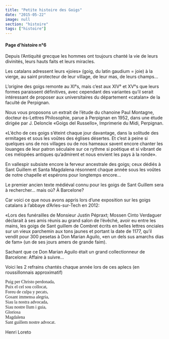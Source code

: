 ```yaml
---
title: "Petite histoire des Goigs"
date: "2015-05-22"
image: null
section: "histoire"
tags: ["histoire"]
---
```


#### Page d'histoire n°6

Depuis l’Antiquité grecque les hommes ont toujours chanté la vie de leurs divinités, leurs hauts faits et leurs miracles.

Les catalans adressent leurs «joies» (goig, du latin gaudium = joie) à la vierge, au saint protecteur de leur village, de leur mas, de leurs champs…

L’origine des goigs remonte au XI°s, mais c’est aux XIV° et XV°s que leurs formes paraissent définitives, avec cependant des variantes qu’il serait intéressant de proposer aux universitaires du département «catalan» de la faculté de Perpignan.

Nous vous proposons un extrait de l’étude du chanoine Paul Montagne, docteur ès-Lettres Philosophie, parue à Perpignan en 1952, dans une étude dirigée par J. Deloncle «Goigs del Russello», Imprimerie du Midi, Perpignan.

«L’écho de ces goigs s’éteint chaque jour davantage, dans la solitude des ermitages et sous les voûtes des églises désertes. Et c’est à peine si quelques uns de nos villages ou de nos hameaux savent encore chanter les louanges de leur patron séculaire sur ce rythme si poétique et si vibrant de ces mélopées antiques qu’admirent et nous envient les pays à la ronde».

En vallespir subsiste encore la ferveur ancestrale des goigs; ceux dédiés à Sant Guillem et Santa Magdalena résonnent chaque année sous les voûtes de notre chapelle et espérons pour longtemps encore…

Le premier ancien texte médiéval connu pour les goigs de Sant Guillem sera à
rechercher… mais où? À Barcelone?

Car voici ce que nous avons appris lors d’une exposition sur les goigs catalans à l’abbaye d’Arles-sur-Tech en 2012:

«Lors des funérailles de Monsieur Justin Pépraxt; Mossen Cinto Verdaguer déclarait à ses amis réunis au grand salon de l’évêché, avoir eu entre les mains, les goigs de Sant guillem de Combret écrits en belles lettres onciales sur un vieux parchemin aux tons jaunes et portant la date de 1177, qu’il vendit pour 300 pesetas à Don Marian Aguilo, «en un dels sus amarchs dias de fam» (un de ses jours amers de grande faim).

Sachant que ce Don Marian Aguilo était un grand collectionneur de Barcelone: Affaire à suivre…

Voici les 2 refrains chantés chaque année lors de ces aplecs (en roussillonnais approximatif)

<p style="font-family: cursive">
Puig per Christo perdonada,</br>
Puix el cel sou collocat,</br>
Foreu de culpa y pecats,</br>
Gosant immensa alegria,</br>
Siau la nostra advocada,</br>
Siau nostre llum i guia,</br>
Gloriosa</br>
Magdalena</br>
Sant guillem nostre advocat.</br>
</p>

Henri Loreto

